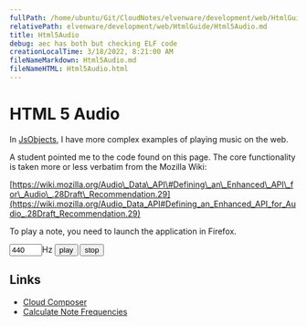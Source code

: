 ```yaml
---
fullPath: /home/ubuntu/Git/CloudNotes/elvenware/development/web/HtmlGuide/Html5Audio.md
relativePath: elvenware/development/web/HtmlGuide/Html5Audio.md
title: Html5Audio
debug: aec has both but checking ELF code
creationLocalTime: 3/18/2022, 8:21:00 AM
fileNameMarkdown: Html5Audio.md
fileNameHTML: Html5Audio.html
---
```


<!-- toc -->
<!-- tocstop -->

HTML 5 Audio
============

In [JsObjects](https://github.com/charliecalvert/JsObjects/tree/master/HtmlCssJavascript/AudioMusic01), I have more complex examples of playing music on the web.

A student pointed me to the code found on this page. The core
functionality is taken more or less verbatim from the Mozilla Wiki:

[https://wiki.mozilla.org/Audio\_Data\_API\#Defining\_an\_Enhanced\_API\_for\_Audio\_.28Draft\_Recommendation.29](https://wiki.mozilla.org/Audio_Data_API#Defining_an_Enhanced_API_for_Audio_.28Draft_Recommendation.29)

To play a note, you need to launch the application in Firefox.

<input type="text" size="4" id="freq" value="440"><label for="hz">Hz</label>
<button onclick="start()">play</button>
<button onclick="stop()">stop</button>

<script type="text/javascript">      
  function AudioDataDestination(sampleRate, readFn) {
    // Initialize the audio output.
    var audio = new Audio();
    audio.mozSetup(1, sampleRate);

    var currentWritePosition = 0;
    var prebufferSize = sampleRate / 2; // buffer 500ms
    var tail = null, tailPosition;

    // The function called with regular interval to populate 
    // the audio output buffer.
    setInterval(function() {
      var written;
      // Check if some data was not written in previous attempts.
      if(tail) {
        written = audio.mozWriteAudio(tail.subarray(tailPosition));
        currentWritePosition += written;
        tailPosition += written;
        if(tailPosition < tail.length) {
          // Not all the data was written, saving the tail...
          return; // ... and exit the function.
        }
        tail = null;
      }

      // Check if we need add some data to the audio output.
      var currentPosition = audio.mozCurrentSampleOffset();
      var available = currentPosition + prebufferSize - currentWritePosition;
      if(available > 0) {
        // Request some sound data from the callback function.
        var soundData = new Float32Array(available);
        readFn(soundData);

        // Writting the data.
        written = audio.mozWriteAudio(soundData);
        if(written < soundData.length) {
          // Not all the data was written, saving the tail.
          tail = soundData;
          tailPosition = written;
        }
        currentWritePosition += written;
      }
    }, 100);
  }

  // Control and generate the sound.

  var frequency = 0, currentSoundSample;
  var sampleRate = 44100;

  function requestSoundData(soundData) {
    if (!frequency) { 
      return; // no sound selected
    }

    var k = 2* Math.PI * frequency / sampleRate;
    for (var i=0, size=soundData.length; i<size; i++) {
      soundData[i] = Math.sin(k * currentSoundSample++);
    }        
  }

  var audioDestination = new AudioDataDestination(sampleRate, requestSoundData);

  function start() {
    currentSoundSample = 0;
    frequency = parseFloat(document.getElementById("freq").value);
  }

  function stop() {
    frequency = 0;
  }
</script>
  
Links
-----

-   [Cloud Composer](http://www.gregjopa.com/2011/08/html5-cloud-composer-app/)
-   [Calculate Note Frequencies](http://www.gregjopa.com/2011/05/calculate-note-frequencies-in-javascript-with-music-js/)

